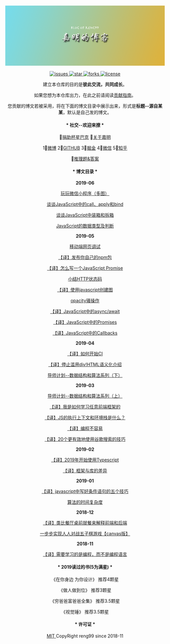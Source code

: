 <p align="center"><a href="https://github.com/reng99/blogs"><img src="./src/imgs/banner.png" alt="banner" /></a></p>

<p align="center">
    <a href="https://github.com/reng99/blogs/issues">
        <img src="https://img.shields.io/github/issues/reng99/blogs.svg" alt="issues"/>
    </a>
    <a href="https://github.com/reng99/blogs/stargazers">
        <img src="https://img.shields.io/github/stars/reng99/blogs.svg" alt="star"/>
    </a>
    <a href="https://github.com/reng99/blogs/network/members">
        <img src="https://img.shields.io/github/forks/reng99/blogs.svg" alt="forks"/>
    </a>
    <a href="https://github.com/reng99/blogs/blob/master/LICENSE">
        <img src="https://img.shields.io/github/license/reng99/blogs.svg" alt="license"/>
    </a>
</p>

<p align="center">建立本仓库的目的是<b>彼此交流，共同成长</b>。</p>
<p align="center">如果您想为本仓库出力，在此之前请阅读<a href="./CONTRIBUTING.md">贡献指南</a>。</p>
<p align="center">您贡献的博文若被采用，将在下面的博文目录中展示出来，形式是<b>标题--源自某某</b>，默认是自己发的博文。</p>

<h4 align="center">* 社交--欢迎来撩 *</h4>

<p align="center">
    💓<a href="./src/other/donate.md">捐助杯星巴克</a>
    🏃<a href="./src/other/resume.md">关于嘉明</a>
</p>
<p align="center">
    1⃣️<a href="https://weibo.com/reng99">微博</a> 
    2⃣️<a href="https://github.com/reng99">GITHUB</a> 
    3⃣️<a href="https://juejin.im/user/5a00493f5188252c224d6475">掘金</a> 
    4⃣️<a href="./src/other/resume.md">微信</a> 
    5⃣️<a href="https://www.zhihu.com/people/reng99/activities">知乎</a> 
</p>

<p align="center">
    🧠<a href="./src/mystery/README.md">推理题&答案</a> 
</p>

<h4 align="center">* 博文目录 *</h4>

<p align="center"><b>2019-06</b></p>
<p align="center"><a href="https://github.com/reng99/blogs/issues/30">玩玩微信小程序（多图）</a></p>
<p align="center"><a href="https://github.com/reng99/blogs/issues/29">谈谈JavaScript中的call、apply和bind</a></p>
<p align="center"><a href="https://github.com/reng99/blogs/issues/28">谈谈JavaScript中装箱和拆箱</a></p>
<p align="center"><a href="https://github.com/reng99/blogs/issues/27">JavaScript的数据类型及判断</a></p>

<p align="center"><b>2019-05</b></p>
<p align="center"><a href="https://github.com/reng99/blogs/issues/26">移动端网页调试</a></p>
<p align="center"><a href="https://github.com/reng99/blogs/issues/25">【译】发布你自己的npm包</a></p>
<p align="center"><a href="https://github.com/reng99/blogs/issues/24">【译】怎么写一个JavaScript Promise</a></p>
<p align="center"><a href="https://github.com/reng99/blogs/issues/23">小结HTTP状态码</a></p>
<p align="center"><a href="https://github.com/reng99/blogs/issues/22">【译】使用javascript创建图</a></p>
<p align="center"><a href="https://github.com/reng99/blogs/issues/21">opacity骚操作</a></p>
<p align="center"><a href="https://github.com/reng99/blogs/issues/20">【译】JavaScript中的async/await</a></p>
<p align="center"><a href="https://github.com/reng99/blogs/issues/19">【译】JavaScript中的Promises</a></p>
<p align="center"><a href="https://github.com/reng99/blogs/issues/18">【译】JavaScript中的Callbacks</a></p>

<p align="center"><b>2019-04</b></p>
<p align="center"><a href="https://github.com/reng99/blogs/issues/17">【译】如何开始CI</a></p>
<p align="center"><a href="https://github.com/reng99/blogs/issues/16">【译】停止滥用div!HTML语义化介绍</a></p>
<p align="center"><a href="https://github.com/reng99/blogs/issues/15">导师计划--数据结构和算法系列（下）</a></p>

<p align="center"><b>2019-03</b></p>
<p align="center"><a href="https://github.com/reng99/blogs/issues/14">导师计划--数据结构和算法系列（上）</a></p>
<p align="center"><a href="https://github.com/reng99/blogs/issues/12">【译】我是如何学习任意前端框架的</a></p>
<p align="center"><a href="https://github.com/reng99/blogs/issues/11">【译】JS的执行上下文和环境栈是什么？</a></p>
<p align="center"><a href="https://github.com/reng99/blogs/issues/10">【译】编程不容易</a></p>
<p align="center"><a href="https://github.com/reng99/blogs/issues/9">【译】20个更有效地使用谷歌搜索的技巧</a></p>

<p align="center"><b align="center">2019-02</b></p>
<p align="center"><a href="https://github.com/reng99/blogs/issues/8">【译】2019年开始使用Typescript</a></p>
<p align="center"><a href="https://github.com/reng99/blogs/issues/7">【译】框架与库的差异</a></p>

<p align="center"><b>2019-01</b></p>
<p align="center"><a href="https://github.com/reng99/blogs/issues/6">【译】javascript中写好条件语句的五个技巧</a></p>
<p align="center"><a href="https://github.com/reng99/blogs/issues/5">算法的时间复杂度</a></p>

<p align="center"><b>2018-12</b></p>
<p align="center"><a href="https://github.com/reng99/blogs/issues/4">【译】类比餐厅桌前就餐来解释前端和后端</a></p>
<p align="center"><a href="https://github.com/reng99/blogs/issues/3">一步步实现人人对战五子棋游戏【canvas版】</a></p>

<p align="center"><b>2018-11</b></center>
<p align="center"><a href="https://github.com/reng99/blogs/issues/1">【译】需要学习的是编程，而不是编程语言</a></p>

<h4 align="center">* 2019读过的书(5为满星) *</h4>
<p align="center">《在你身边 为你设计》 推荐4颗星</p>
<p align="center">《做人做到位》 推荐3颗星</p>
<p align="center">《穷爸爸富爸爸全集》 推荐3.5颗星</p>
<p align="center">《视觉锤》 推荐3.5颗星</p>

<h4 align="center">* 许可证 *</h4>
<p align="center"><a href="./LICENSE">MIT </a>CopyRight reng99 since 2018-11</p>
